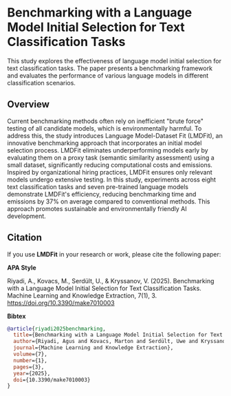 # Benchmarking with a Language Model Initial Selection for Text Classification Tasks
This study explores the effectiveness of language model initial selection for text classification tasks. The paper presents a benchmarking framework and evaluates the performance of various language models in different classification scenarios.

## Overview

Current benchmarking methods often rely on inefficient "brute force" testing of all candidate models, which is environmentally harmful. To address this, the study introduces Language Model-Dataset Fit (LMDFit), an innovative benchmarking approach that incorporates an initial model selection process. LMDFit eliminates underperforming models early by evaluating them on a proxy task (semantic similarity assessment) using a small dataset, significantly reducing computational costs and emissions. Inspired by organizational hiring practices, LMDFit ensures only relevant models undergo extensive testing. In this study, experiments across eight text classification tasks and seven pre-trained language models demonstrate LMDFit's efficiency, reducing benchmarking time and emissions by 37% on average compared to conventional methods. This approach promotes sustainable and environmentally friendly AI development.

## Citation
If you use **LMDFit** in your research or work, please cite the following paper:

**APA Style**

Riyadi, A., Kovacs, M., Serdült, U., & Kryssanov, V. (2025). Benchmarking with a Language Model Initial Selection for Text Classification Tasks. Machine Learning and Knowledge Extraction, 7(1), 3. https://doi.org/10.3390/make7010003

**Bibtex**
```bibtex
@article{riyadi2025benchmarking,
  title={Benchmarking with a Language Model Initial Selection for Text Classification Tasks},
  author={Riyadi, Agus and Kovacs, Marton and Serdült, Uwe and Kryssanov, Victor},
  journal={Machine Learning and Knowledge Extraction},
  volume={7},
  number={1},
  pages={3},
  year={2025},
  doi={10.3390/make7010003}
}
